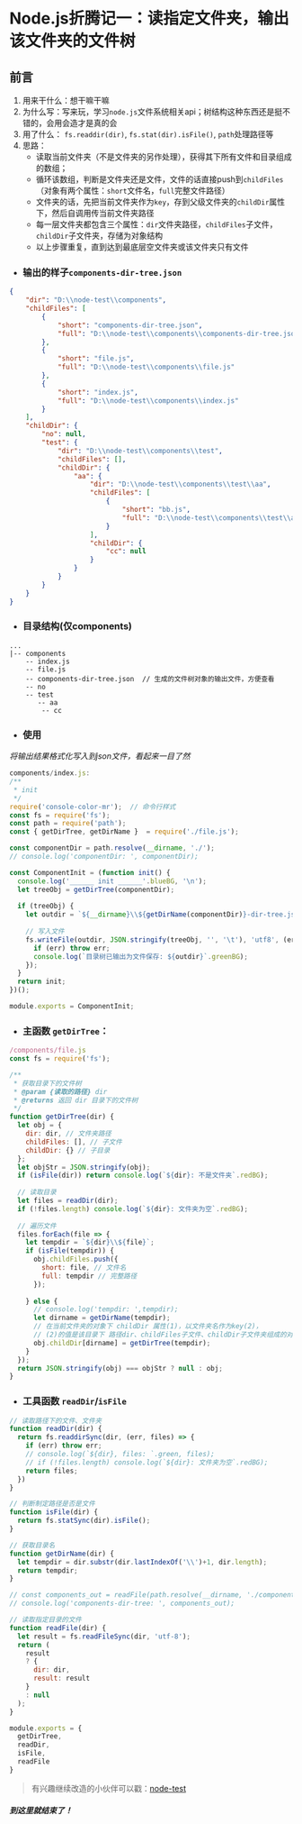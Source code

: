 # Node.js折腾记一：读指定文件夹，输出该文件夹的文件树

## 前言
1. 用来干什么：想干嘛干嘛
2. 为什么写：写来玩，学习`node.js`文件系统相关api；树结构这种东西还是挺不错的，会用会造才是真的会
3. 用了什么： `fs.readdir(dir)`, `fs.stat(dir).isFile()`, `path`处理路径等
4. 思路：
   - 读取当前文件夹（不是文件夹的另作处理），获得其下所有文件和目录组成的数组；
   - 循环该数组，判断是文件夹还是文件，文件的话直接push到`childFiles`（对象有两个属性：`short`文件名，`full`完整文件路径）
   - 文件夹的话，先把当前文件夹作为`key`，存到父级文件夹的`childDir`属性下，然后自调用传当前文件夹路径
   - 每一层文件夹都包含三个属性：`dir`文件夹路径，`childFiles`子文件，`childDir`子文件夹，存储为对象结构
   - 以上步骤重复，直到达到最底层空文件夹或该文件夹只有文件

- ### 输出的样子`components-dir-tree.json`
```json
{
    "dir": "D:\\node-test\\components",
    "childFiles": [
        {
            "short": "components-dir-tree.json",
            "full": "D:\\node-test\\components\\components-dir-tree.json"
        },
        {
            "short": "file.js",
            "full": "D:\\node-test\\components\\file.js"
        },
        {
            "short": "index.js",
            "full": "D:\\node-test\\components\\index.js"
        }
    ],
    "childDir": {
        "no": null,
        "test": {
            "dir": "D:\\node-test\\components\\test",
            "childFiles": [],
            "childDir": {
                "aa": {
                    "dir": "D:\\node-test\\components\\test\\aa",
                    "childFiles": [
                        {
                            "short": "bb.js",
                            "full": "D:\\node-test\\components\\test\\aa\\bb.js"
                        }
                    ],
                    "childDir": {
                        "cc": null
                    }
                }
            }
        }
    }
}
```

- ### 目录结构(仅components)
```
...
|-- components
    -- index.js
    -- file.js
    -- components-dir-tree.json  // 生成的文件树对象的输出文件，方便查看
    -- no
    -- test
       -- aa
        -- cc
```

- ### 使用
*将输出结果格式化写入到json文件，看起来一目了然*
```js
components/index.js:
/**
 * init
 */
require('console-color-mr');  // 命令行样式
const fs = require('fs');
const path = require('path');
const { getDirTree, getDirName }  = require('./file.js');

const componentDir = path.resolve(__dirname, './');
// console.log('componentDir: ', componentDir);

const ComponentInit = (function init() {
  console.log('______ init ______'.blueBG, '\n');
  let treeObj = getDirTree(componentDir);
  
  if (treeObj) {
    let outdir = `${__dirname}\\${getDirName(componentDir)}-dir-tree.json`;
    
    // 写入文件
    fs.writeFile(outdir, JSON.stringify(treeObj, '', '\t'), 'utf8', (err) => {
      if (err) throw err;
      console.log(`目录树已输出为文件保存: ${outdir}`.greenBG);
    });
  }
  return init;
})();

module.exports = ComponentInit;
```

- ### 主函数 `getDirTree`：
```js
/components/file.js
const fs = require('fs');

/**
 * 获取目录下的文件树
 * @param {读取的路径} dir
 * @returns 返回 dir 目录下的文件树
 */
function getDirTree(dir) {
  let obj = {
    dir: dir, // 文件夹路径
    childFiles: [], // 子文件
    childDir: {} // 子目录
  };
  let objStr = JSON.stringify(obj);
  if (isFile(dir)) return console.log(`${dir}: 不是文件夹`.redBG);
  
  // 读取目录
  let files = readDir(dir);
  if (!files.length) console.log(`${dir}: 文件夹为空`.redBG);
  
  // 遍历文件
  files.forEach(file => {
    let tempdir = `${dir}\\${file}`;
    if (isFile(tempdir)) {
      obj.childFiles.push({
        short: file, // 文件名
        full: tempdir // 完整路径
      });
      
    } else {
      // console.log('tempdir: ',tempdir);
      let dirname = getDirName(tempdir);
      // 在当前文件夹的对象下 childDir 属性(1)，以文件夹名作为key(2)，
      // (2)的值是该目录下 路径dir、childFiles子文件、childDir子文件夹组成的对象或null
      obj.childDir[dirname] = getDirTree(tempdir);
    }
  });
  return JSON.stringify(obj) === objStr ? null : obj;
}
```

- ### 工具函数 `readDir`/`isFile`
```js
// 读取路径下的文件、文件夹
function readDir(dir) {
  return fs.readdirSync(dir, (err, files) => {
    if (err) throw err;
    // console.log(`${dir}, files: `.green, files);
    // if (!files.length) console.log(`${dir}: 文件夹为空`.redBG);
    return files;
  })
}

// 判断制定路径是否是文件
function isFile(dir) {
  return fs.statSync(dir).isFile();
}

// 获取目录名
function getDirName(dir) {
  let tempdir = dir.substr(dir.lastIndexOf('\\')+1, dir.length);
  return tempdir;
}

// const components_out = readFile(path.resolve(__dirname, './components-dir-tree.json'));
// console.log('components-dir-tree: ', components_out);

// 读取指定目录的文件
function readFile(dir) {
  let result = fs.readFileSync(dir, 'utf-8');
  return (
    result 
    ? {
      dir: dir,
      result: result
    } 
    : null
  );
}

module.exports = {
  getDirTree,
  readDir,
  isFile,
  readFile
}
```

> 有兴趣继续改造的小伙伴可以戳：[node-test](https://github.com/zero9527/node-test)

##### 到这里就结束了！